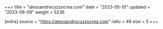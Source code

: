 +++
title = "alessandrocuzzocrea.com"
date = "2023-05-10"
updated = "2023-06-09"
weight = 5236

[extra]
source = "https://alessandrocuzzocrea.com"
ratio = 49
size = 5
+++
